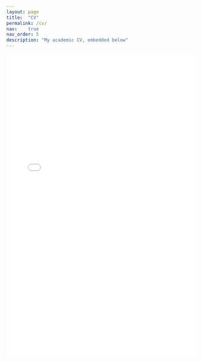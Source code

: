 ```yaml
---
layout: page
title:  "CV"
permalink: /cv/
nav:    true
nav_order: 5
description: "My academic CV, embedded below"
---
```

<iframe
  src="{{ '/assets/pdf/ErikBloomquist_CV.pdf' | relative_url }}"
  width="100%"
  height="800px"
  style="border: none;"
>
  This browser does not support PDFs. Please
  <a href="{{ '/assets/pdf/ErikBloomquist_CV.pdf' | relative_url }}">download the PDF</a>
  instead.
</iframe>

